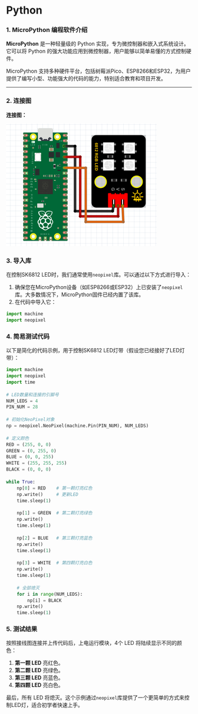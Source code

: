 # Python

### 1. MicroPython 编程软件介绍

**MicroPython** 是一种轻量级的 Python 实现，专为微控制器和嵌入式系统设计。它可以将 Python 的强大功能应用到微控制器，用户能够以简单易懂的方式控制硬件。

MicroPython 支持多种硬件平台，包括树莓派Pico、ESP8266和ESP32，为用户提供了编写小型、功能强大的代码的能力，特别适合教育和项目开发。

---

### 2. 连接图

**连接图：**

![连接图](media/3a4d7937e4475e7c14454b31c1653bce.png)

### 3. 导入库

在控制SK6812 LED时，我们通常使用`neopixel`库。可以通过以下方式进行导入：

1. 确保您在MicroPython设备（如ESP8266或ESP32）上已安装了`neopixel`库。大多数情况下，MicroPython固件已经内置了该库。
2. 在代码中导入它：

```python
import machine
import neopixel
```

### 4. 简易测试代码

以下是简化的代码示例，用于控制SK6812 LED灯带（假设您已经接好了LED灯带）：

```python
import machine
import neopixel
import time

# LED数量和连接的引脚号
NUM_LEDS = 4
PIN_NUM = 28

# 初始化NeoPixel对象
np = neopixel.NeoPixel(machine.Pin(PIN_NUM), NUM_LEDS)

# 定义颜色
RED = (255, 0, 0)
GREEN = (0, 255, 0)
BLUE = (0, 0, 255)
WHITE = (255, 255, 255)
BLACK = (0, 0, 0)

while True:
    np[0] = RED    # 第一颗灯亮红色
    np.write()     # 更新LED
    time.sleep(1)

    np[1] = GREEN  # 第二颗灯亮绿色
    np.write()
    time.sleep(1)

    np[2] = BLUE   # 第三颗灯亮蓝色
    np.write()
    time.sleep(1)

    np[3] = WHITE  # 第四颗灯亮白色
    np.write()
    time.sleep(1)

    # 全部熄灭
    for i in range(NUM_LEDS):
        np[i] = BLACK
    np.write()
    time.sleep(1)
```

### 5. 测试结果

按照接线图连接并上传代码后，上电运行模块，4个 LED 将陆续显示不同的颜色：

1. **第一颗 LED** 亮红色。
2. **第二颗 LED** 亮绿色。
3. **第三颗 LED** 亮蓝色。
4. **第四颗 LED** 亮白色。

最后，所有 LED 将熄灭。这个示例通过`neopixel`库提供了一个更简单的方式来控制LED灯，适合初学者快速上手。

